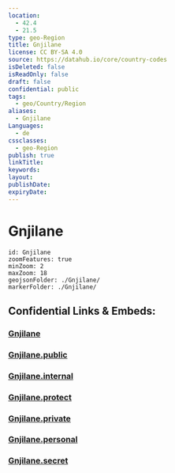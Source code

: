 ```yaml
---
location:
  - 42.4
  - 21.5
type: geo-Region
title: Gnjilane
license: CC BY-SA 4.0
source: https://datahub.io/core/country-codes
isDeleted: false
isReadOnly: false
draft: false
confidential: public
tags:
  - geo/Country/Region
aliases:
  - Gnjilane
Languages:
  - de
cssclasses:
  - geo-Region
publish: true
linkTitle:
keywords:
layout:
publishDate:
expiryDate:
---
```


# Gnjilane

```leaflet
id: Gnjilane
zoomFeatures: true 
minZoom: 2 
maxZoom: 18
geojsonFolder: ./Gnjilane/
markerFolder: ./Gnjilane/
```


## Confidential Links & Embeds: 

### [Gnjilane](/_Standards/Earth/Continent/Europe/Europe~South/Kosovo/districts~Kosovo/Gnjilane.md) 

### [Gnjilane.public](/_public/Earth/Continent/Europe/Europe~South/Kosovo/districts~Kosovo/Gnjilane.public.md) 

### [Gnjilane.internal](/_internal/Earth/Continent/Europe/Europe~South/Kosovo/districts~Kosovo/Gnjilane.internal.md) 

### [Gnjilane.protect](/_protect/Earth/Continent/Europe/Europe~South/Kosovo/districts~Kosovo/Gnjilane.protect.md) 

### [Gnjilane.private](/_private/Earth/Continent/Europe/Europe~South/Kosovo/districts~Kosovo/Gnjilane.private.md) 

### [Gnjilane.personal](/_personal/Earth/Continent/Europe/Europe~South/Kosovo/districts~Kosovo/Gnjilane.personal.md) 

### [Gnjilane.secret](/_secret/Earth/Continent/Europe/Europe~South/Kosovo/districts~Kosovo/Gnjilane.secret.md)

